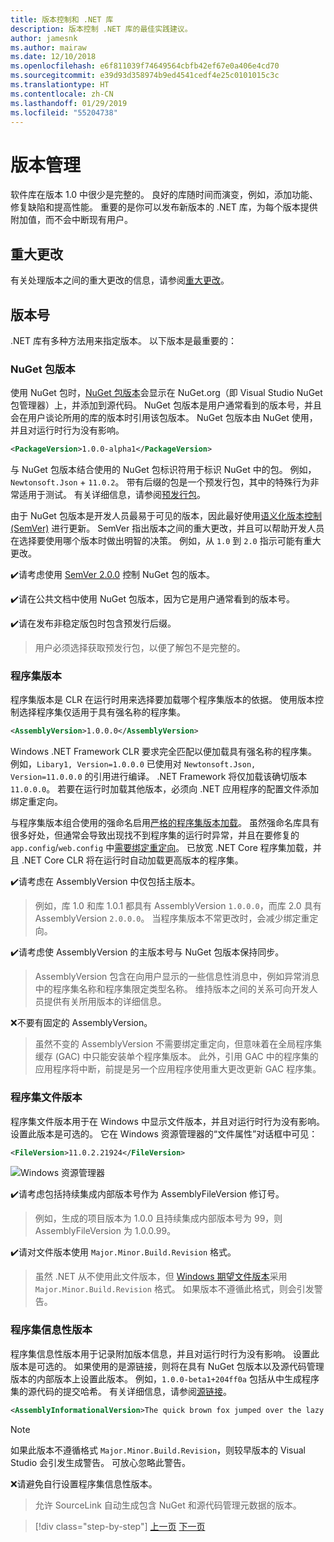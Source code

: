 ```yaml
---
title: 版本控制和 .NET 库
description: 版本控制 .NET 库的最佳实践建议。
author: jamesnk
ms.author: mairaw
ms.date: 12/10/2018
ms.openlocfilehash: e6f811039f74649564cbfb42ef67e0a406e4cd70
ms.sourcegitcommit: e39d93d358974b9ed4541cedf4e25c0101015c3c
ms.translationtype: HT
ms.contentlocale: zh-CN
ms.lasthandoff: 01/29/2019
ms.locfileid: "55204738"
---
```

# <a name="versioning"></a>版本管理

软件库在版本 1.0 中很少是完整的。 良好的库随时间而演变，例如，添加功能、修复缺陷和提高性能。 重要的是你可以发布新版本的 .NET 库，为每个版本提供附加值，而不会中断现有用户。

## <a name="breaking-changes"></a>重大更改

有关处理版本之间的重大更改的信息，请参阅[重大更改](./breaking-changes.md)。

## <a name="version-numbers"></a>版本号

.NET 库有多种方法用来指定版本。 以下版本是最重要的：

### <a name="nuget-package-version"></a>NuGet 包版本

使用 NuGet 包时，[NuGet 包版本](/nuget/reference/package-versioning)会显示在 NuGet.org（即 Visual Studio NuGet 包管理器）上，并添加到源代码。 NuGet 包版本是用户通常看到的版本号，并且会在用户谈论所用的库的版本时引用该包版本。 NuGet 包版本由 NuGet 使用，并且对运行时行为没有影响。

```xml
<PackageVersion>1.0.0-alpha1</PackageVersion>
```

与 NuGet 包版本结合使用的 NuGet 包标识符用于标识 NuGet 中的包。 例如，`Newtonsoft.Json` + `11.0.2`。 带有后缀的包是一个预发行包，其中的特殊行为非常适用于测试。 有关详细信息，请参阅[预发行包](./nuget.md#pre-release-packages)。

由于 NuGet 包版本是开发人员最易于可见的版本，因此最好使用[语义化版本控制 (SemVer)](https://semver.org/) 进行更新。 SemVer 指出版本之间的重大更改，并且可以帮助开发人员在选择要使用哪个版本时做出明智的决策。 例如，从 `1.0` 到 `2.0` 指示可能有重大更改。

✔️请考虑使用 [SemVer 2.0.0](https://semver.org/) 控制 NuGet 包的版本。

✔️请在公共文档中使用 NuGet 包版本，因为它是用户通常看到的版本号。

✔️请在发布非稳定版包时包含预发行后缀。

> 用户必须选择获取预发行包，以便了解包不是完整的。

### <a name="assembly-version"></a>程序集版本

程序集版本是 CLR 在运行时用来选择要加载哪个程序集版本的依据。 使用版本控制选择程序集仅适用于具有强名称的程序集。

```xml
<AssemblyVersion>1.0.0.0</AssemblyVersion>
```

Windows .NET Framework CLR 要求完全匹配以便加载具有强名称的程序集。 例如，`Libary1, Version=1.0.0.0` 已使用对 `Newtonsoft.Json, Version=11.0.0.0` 的引用进行编译。 .NET Framework 将仅加载该确切版本 `11.0.0.0`。 若要在运行时加载其他版本，必须向 .NET 应用程序的配置文件添加绑定重定向。

与程序集版本组合使用的强命名启用[严格的程序集版本加载](../../framework/app-domains/assembly-versioning.md)。 虽然强命名库具有很多好处，但通常会导致出现找不到程序集的运行时异常，并且在要修复的 `app.config`/`web.config` 中[需要绑定重定向](../../framework/configure-apps/redirect-assembly-versions.md)。 已放宽 .NET Core 程序集加载，并且 .NET Core CLR 将在运行时自动加载更高版本的程序集。

✔️请考虑在 AssemblyVersion 中仅包括主版本。

> 例如，库 1.0 和库 1.0.1 都具有 AssemblyVersion `1.0.0.0`，而库 2.0 具有 AssemblyVersion `2.0.0.0`。 当程序集版本不常更改时，会减少绑定重定向。

✔️请考虑使 AssemblyVersion 的主版本号与 NuGet 包版本保持同步。

> AssemblyVersion 包含在向用户显示的一些信息性消息中，例如异常消息中的程序集名称和程序集限定类型名称。 维持版本之间的关系可向开发人员提供有关所用版本的详细信息。

❌不要有固定的 AssemblyVersion。

> 虽然不变的 AssemblyVersion 不需要绑定重定向，但意味着在全局程序集缓存 (GAC) 中只能安装单个程序集版本。 此外，引用 GAC 中的程序集的应用程序将中断，前提是另一个应用程序使用重大更改更新 GAC 程序集。

### <a name="assembly-file-version"></a>程序集文件版本

程序集文件版本用于在 Windows 中显示文件版本，并且对运行时行为没有影响。 设置此版本是可选的。 它在 Windows 资源管理器的“文件属性”对话框中可见：

```xml
<FileVersion>11.0.2.21924</FileVersion>
```

![Windows 资源管理器](./media/versioning/win-properties.png "Windows 资源管理器")

✔️请考虑包括持续集成内部版本号作为 AssemblyFileVersion 修订号。

> 例如，生成的项目版本为 1.0.0 且持续集成内部版本号为 99，则 AssemblyFileVersion 为 1.0.0.99。

✔️请对文件版本使用 `Major.Minor.Build.Revision` 格式。

> 虽然 .NET 从不使用此文件版本，但 [Windows 期望文件版本](/windows/desktop/menurc/versioninfo-resource)采用 `Major.Minor.Build.Revision` 格式。 如果版本不遵循此格式，则会引发警告。

### <a name="assembly-informational-version"></a>程序集信息性版本

程序集信息性版本用于记录附加版本信息，并且对运行时行为没有影响。 设置此版本是可选的。 如果使用的是源链接，则将在具有 NuGet 包版本以及源代码管理版本的内部版本上设置此版本。 例如，`1.0.0-beta1+204ff0a` 包括从中生成程序集的源代码的提交哈希。 有关详细信息，请参阅[源链接](./sourcelink.md)。

```xml
<AssemblyInformationalVersion>The quick brown fox jumped over the lazy dog.</AssemblyInformationalVersion>
```

> [!NOTE]
> 如果此版本不遵循格式 `Major.Minor.Build.Revision`，则较早版本的 Visual Studio 会引发生成警告。 可放心忽略此警告。

❌请避免自行设置程序集信息性版本。

> 允许 SourceLink 自动生成包含 NuGet 和源代码管理元数据的版本。

>[!div class="step-by-step"]
>[上一页](publish-nuget-package.md)
>[下一页](breaking-changes.md)
